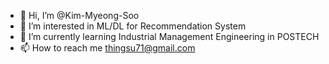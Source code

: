 - 👋 Hi, I’m @Kim-Myeong-Soo
- 👀 I’m interested in ML/DL for Recommendation System
- 🌱 I’m currently learning Industrial Management Engineering in POSTECH
- 📫 How to reach me thingsu71@gmail.com
<!---
Kim-Myeong-Soo/Kim-Myeong-Soo is a ✨ special ✨ repository because its `README.md` (this file) appears on your GitHub profile.
You can click the Preview link to take a look at your changes.
--->
